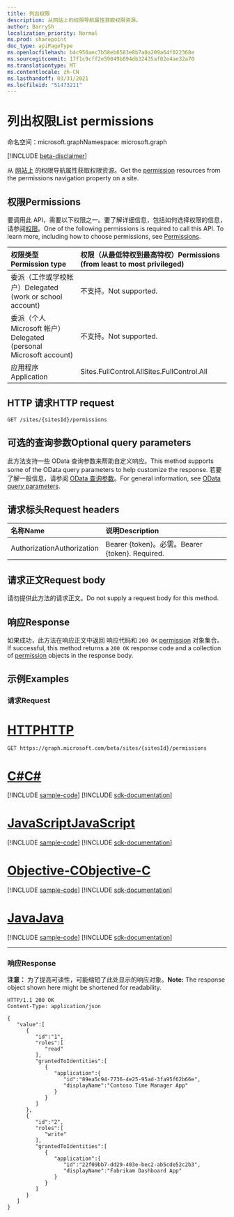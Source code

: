 ```yaml
---
title: 列出权限
description: 从网站上的权限导航属性获取权限资源。
author: BarrySh
localization_priority: Normal
ms.prod: sharepoint
doc_type: apiPageType
ms.openlocfilehash: b4c950aec7b58eb6583e8b7a0a209a64f022368e
ms.sourcegitcommit: 17f1c9cff2e59049b894db32435af02e4ae32a70
ms.translationtype: MT
ms.contentlocale: zh-CN
ms.lasthandoff: 03/31/2021
ms.locfileid: "51473211"
---
```

# <a name="list-permissions"></a><span data-ttu-id="1e28a-103">列出权限</span><span class="sxs-lookup"><span data-stu-id="1e28a-103">List permissions</span></span>
<span data-ttu-id="1e28a-104">命名空间：microsoft.graph</span><span class="sxs-lookup"><span data-stu-id="1e28a-104">Namespace: microsoft.graph</span></span>

[!INCLUDE [beta-disclaimer](../../includes/beta-disclaimer.md)]

<span data-ttu-id="1e28a-105">从 [网站上](../resources/permission.md) 的权限导航属性获取权限资源。</span><span class="sxs-lookup"><span data-stu-id="1e28a-105">Get the [permission](../resources/permission.md) resources from the permissions navigation property on a site.</span></span>

## <a name="permissions"></a><span data-ttu-id="1e28a-106">权限</span><span class="sxs-lookup"><span data-stu-id="1e28a-106">Permissions</span></span>
<span data-ttu-id="1e28a-p101">要调用此 API，需要以下权限之一。要了解详细信息，包括如何选择权限的信息，请参阅[权限](/graph/permissions-reference)。</span><span class="sxs-lookup"><span data-stu-id="1e28a-p101">One of the following permissions is required to call this API. To learn more, including how to choose permissions, see [Permissions](/graph/permissions-reference).</span></span>

|<span data-ttu-id="1e28a-109">权限类型</span><span class="sxs-lookup"><span data-stu-id="1e28a-109">Permission type</span></span>                        | <span data-ttu-id="1e28a-110">权限（从最低特权到最高特权）</span><span class="sxs-lookup"><span data-stu-id="1e28a-110">Permissions (from least to most privileged)</span></span>
|:--------------------------------------|:-------------------------------------
|<span data-ttu-id="1e28a-111">委派（工作或学校帐户）</span><span class="sxs-lookup"><span data-stu-id="1e28a-111">Delegated (work or school account)</span></span>     | <span data-ttu-id="1e28a-112">不支持。</span><span class="sxs-lookup"><span data-stu-id="1e28a-112">Not supported.</span></span>
|<span data-ttu-id="1e28a-113">委派（个人 Microsoft 帐户）</span><span class="sxs-lookup"><span data-stu-id="1e28a-113">Delegated (personal Microsoft account)</span></span> | <span data-ttu-id="1e28a-114">不支持。</span><span class="sxs-lookup"><span data-stu-id="1e28a-114">Not supported.</span></span>
|<span data-ttu-id="1e28a-115">应用程序</span><span class="sxs-lookup"><span data-stu-id="1e28a-115">Application</span></span>                            | <span data-ttu-id="1e28a-116">Sites.FullControl.All</span><span class="sxs-lookup"><span data-stu-id="1e28a-116">Sites.FullControl.All</span></span>

## <a name="http-request"></a><span data-ttu-id="1e28a-117">HTTP 请求</span><span class="sxs-lookup"><span data-stu-id="1e28a-117">HTTP request</span></span>

<!-- {
  "blockType": "ignored"
}
-->
``` http
GET /sites/{sitesId}/permissions
```

## <a name="optional-query-parameters"></a><span data-ttu-id="1e28a-118">可选的查询参数</span><span class="sxs-lookup"><span data-stu-id="1e28a-118">Optional query parameters</span></span>
<span data-ttu-id="1e28a-119">此方法支持一些 OData 查询参数来帮助自定义响应。</span><span class="sxs-lookup"><span data-stu-id="1e28a-119">This method supports some of the OData query parameters to help customize the response.</span></span> <span data-ttu-id="1e28a-120">若要了解一般信息，请参阅 [OData 查询参数](/graph/query-parameters)。</span><span class="sxs-lookup"><span data-stu-id="1e28a-120">For general information, see [OData query parameters](/graph/query-parameters).</span></span>

## <a name="request-headers"></a><span data-ttu-id="1e28a-121">请求标头</span><span class="sxs-lookup"><span data-stu-id="1e28a-121">Request headers</span></span>
|<span data-ttu-id="1e28a-122">名称</span><span class="sxs-lookup"><span data-stu-id="1e28a-122">Name</span></span>|<span data-ttu-id="1e28a-123">说明</span><span class="sxs-lookup"><span data-stu-id="1e28a-123">Description</span></span>|
|:---|:---|
|<span data-ttu-id="1e28a-124">Authorization</span><span class="sxs-lookup"><span data-stu-id="1e28a-124">Authorization</span></span>|<span data-ttu-id="1e28a-p103">Bearer {token}。必需。</span><span class="sxs-lookup"><span data-stu-id="1e28a-p103">Bearer {token}. Required.</span></span>|

## <a name="request-body"></a><span data-ttu-id="1e28a-127">请求正文</span><span class="sxs-lookup"><span data-stu-id="1e28a-127">Request body</span></span>
<span data-ttu-id="1e28a-128">请勿提供此方法的请求正文。</span><span class="sxs-lookup"><span data-stu-id="1e28a-128">Do not supply a request body for this method.</span></span>

## <a name="response"></a><span data-ttu-id="1e28a-129">响应</span><span class="sxs-lookup"><span data-stu-id="1e28a-129">Response</span></span>

<span data-ttu-id="1e28a-130">如果成功，此方法在响应正文中返回 响应代码和 `200 OK` [permission](../resources/permission.md) 对象集合。</span><span class="sxs-lookup"><span data-stu-id="1e28a-130">If successful, this method returns a `200 OK` response code and a collection of [permission](../resources/permission.md) objects in the response body.</span></span>

## <a name="examples"></a><span data-ttu-id="1e28a-131">示例</span><span class="sxs-lookup"><span data-stu-id="1e28a-131">Examples</span></span>

### <a name="request"></a><span data-ttu-id="1e28a-132">请求</span><span class="sxs-lookup"><span data-stu-id="1e28a-132">Request</span></span>

# <a name="http"></a>[<span data-ttu-id="1e28a-133">HTTP</span><span class="sxs-lookup"><span data-stu-id="1e28a-133">HTTP</span></span>](#tab/http)
<!-- {
  "blockType": "request",
  "name": "list_permission"
}
-->
``` http
GET https://graph.microsoft.com/beta/sites/{sitesId}/permissions
```
# <a name="c"></a>[<span data-ttu-id="1e28a-134">C#</span><span class="sxs-lookup"><span data-stu-id="1e28a-134">C#</span></span>](#tab/csharp)
[!INCLUDE [sample-code](../includes/snippets/csharp/list-permission-csharp-snippets.md)]
[!INCLUDE [sdk-documentation](../includes/snippets/snippets-sdk-documentation-link.md)]

# <a name="javascript"></a>[<span data-ttu-id="1e28a-135">JavaScript</span><span class="sxs-lookup"><span data-stu-id="1e28a-135">JavaScript</span></span>](#tab/javascript)
[!INCLUDE [sample-code](../includes/snippets/javascript/list-permission-javascript-snippets.md)]
[!INCLUDE [sdk-documentation](../includes/snippets/snippets-sdk-documentation-link.md)]

# <a name="objective-c"></a>[<span data-ttu-id="1e28a-136">Objective-C</span><span class="sxs-lookup"><span data-stu-id="1e28a-136">Objective-C</span></span>](#tab/objc)
[!INCLUDE [sample-code](../includes/snippets/objc/list-permission-objc-snippets.md)]
[!INCLUDE [sdk-documentation](../includes/snippets/snippets-sdk-documentation-link.md)]

# <a name="java"></a>[<span data-ttu-id="1e28a-137">Java</span><span class="sxs-lookup"><span data-stu-id="1e28a-137">Java</span></span>](#tab/java)
[!INCLUDE [sample-code](../includes/snippets/java/list-permission-java-snippets.md)]
[!INCLUDE [sdk-documentation](../includes/snippets/snippets-sdk-documentation-link.md)]

---



### <a name="response"></a><span data-ttu-id="1e28a-138">响应</span><span class="sxs-lookup"><span data-stu-id="1e28a-138">Response</span></span>
<span data-ttu-id="1e28a-139">**注意：** 为了提高可读性，可能缩短了此处显示的响应对象。</span><span class="sxs-lookup"><span data-stu-id="1e28a-139">**Note:** The response object shown here might be shortened for readability.</span></span>
<!-- {
  "blockType": "response",
  "truncated": true,
  "@odata.type": "Collection(microsoft.graph.permission)"
}
-->
``` http
HTTP/1.1 200 OK
Content-Type: application/json

{
   "value":[
      {
         "id":"1",
         "roles":[
            "read"
         ],
         "grantedToIdentities":[
            {
               "application":{
                  "id":"89ea5c94-7736-4e25-95ad-3fa95f62b66e",
                  "displayName":"Contoso Time Manager App"
               }
            }
         ]
      },
      {
         "id":"2",
         "roles":[
            "write"
         ],
         "grantedToIdentities":[
            {
               "application":{
                  "id":"22f09bb7-dd29-403e-bec2-ab5cde52c2b3",
                  "displayName":"Fabrikam Dashboard App"
               }
            }
         ]
      }
   ]
}
```

<!-- {
  "type": "#page.annotation",
  "section": "documentation",
  "tocPath": "Sites/Permissions/List site permissions"
} -->
